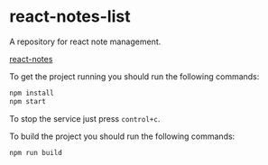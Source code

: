 # react-notes-list

A repository for react note management.

[react-notes](https://react-notes.netlify.com)

To get the project running you should run the following commands:

```bash
npm install
npm start
```

To stop the service just press `control+c`.

To build the project you should run the following commands:

```bash
npm run build
```
